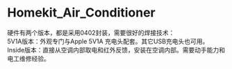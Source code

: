 # Homekit_Air_Conditioner
硬件有两个版本，都是采用0402封装，需要很好的焊接技术：
<br>5V1A版本：外观专门与Apple 5V1A 充电头配套。其它USB充电头也可用。
<br>Inside版本：直接从空调内部取电和红外反馈，安装在空调内部。需要动手能力和电工维修经验。
